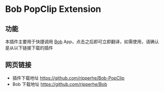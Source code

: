 # Bob PopClip Extension

## 功能

本插件主要用于快捷调用 [Bob](https://github.com/ripperhe/Bob) App，点击之后即可立即翻译，如需使用，请确认是从以下链接下载的插件

## 网页链接

* 插件下载地址 <https://github.com/ripperhe/Bob-PopClip>
* Bob 下载地址 <https://github.com/ripperhe/Bob>